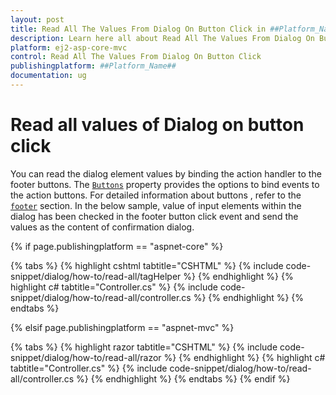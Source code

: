 ```yaml
---
layout: post
title: Read All The Values From Dialog On Button Click in ##Platform_Name## Dialog Component
description: Learn here all about Read All The Values From Dialog On Button Click in Syncfusion ##Platform_Name## Dialog component of syncfusion and more.
platform: ej2-asp-core-mvc
control: Read All The Values From Dialog On Button Click
publishingplatform: ##Platform_Name##
documentation: ug
---
```



# Read all values of Dialog on button click

You can read the dialog element values by binding the action handler to the footer buttons. The [`Buttons`](https://help.syncfusion.com/cr/aspnetcore-js2/Syncfusion.EJ2.Popups.Dialog.html#Syncfusion_EJ2_Popups_Dialog_Buttons) property provides the options to bind events to the action buttons. For detailed information about buttons , refer to the [`footer`](https://help.syncfusion.com/cr/aspnetcore-js2/Syncfusion.EJ2.Popups.Dialog.html#Syncfusion_EJ2_Popups_Dialog_FooterTemplate) section. In the below sample, value of input elements within the dialog has been checked in the footer button click event and send the values as the content of confirmation dialog.

{% if page.publishingplatform == "aspnet-core" %}

{% tabs %}
{% highlight cshtml tabtitle="CSHTML" %}
{% include code-snippet/dialog/how-to/read-all/tagHelper %}
{% endhighlight %}
{% highlight c# tabtitle="Controller.cs" %}
{% include code-snippet/dialog/how-to/read-all/controller.cs %}
{% endhighlight %}
{% endtabs %}

{% elsif page.publishingplatform == "aspnet-mvc" %}

{% tabs %}
{% highlight razor tabtitle="CSHTML" %}
{% include code-snippet/dialog/how-to/read-all/razor %}
{% endhighlight %}
{% highlight c# tabtitle="Controller.cs" %}
{% include code-snippet/dialog/how-to/read-all/controller.cs %}
{% endhighlight %}
{% endtabs %}
{% endif %}

